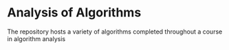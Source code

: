 # Analysis of Algorithms

The repository hosts a variety of algorithms completed throughout a course in algorithm analysis